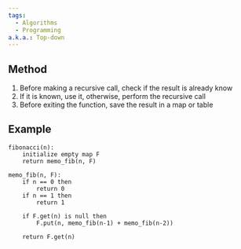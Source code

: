 ```yaml
---
tags:
  - Algorithms
  - Programming
a.k.a.: Top-down
---
```

## Method
1. Before making a recursive call, check if the result is already know
2. If it is known, use it, otherwise, perform the recursive call 
3. Before exiting the function, save the result in a map or table
## Example 
```
fibonacci(n): 
	initialize empty map F 
	return memo_fib(n, F)
	
memo_fib(n, F):
	if n == 0 then
		return 0
	if n == 1 then
		return 1 
		
	if F.get(n) is null then
		F.put(n, memo_fib(n-1) + memo_fib(n-2))
		
	return F.get(n)
```